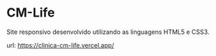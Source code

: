# CM-Life
Site responsivo desenvolvido utilizando as linguagens HTML5 e CSS3.

url: https://clinica-cm-life.vercel.app/


